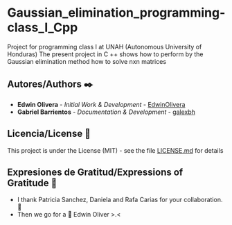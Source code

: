 # Gaussian_elimination_programming-class_I_Cpp
Project for programming class I at UNAH (Autonomous University of Honduras)  The present project in C ++ shows how to perform by the Gaussian elimination method how to solve nxn matrices

## Autores/Authors ✒️

* **Edwin Olivera** - *Initial Work & Development* - [EdwinOlivera](https://github.com/EdwinOlivera)
* **Gabriel Barrientos** - *Documentation & Development* - [galexbh](https://github.com/galexbh)

## Licencia/License 📄

This project is under the License (MIT) - see the file [LICENSE.md](LICENSE.md) for details

## Expresiones de Gratitud/Expressions of Gratitude 🎁

* I thank Patricia Sanchez, Daniela and Rafa Carias for your collaboration.  📢
* Then we go for a 🍺 Edwin Oliver >.< 
